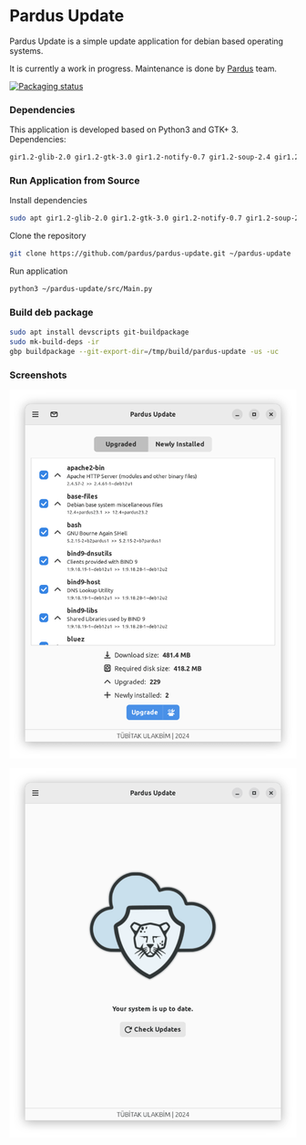 # Pardus Update

Pardus Update is a simple update application for debian based operating systems.

It is currently a work in progress. Maintenance is done by <a href="https://www.pardus.org.tr/">Pardus</a> team.

[![Packaging status](https://repology.org/badge/vertical-allrepos/pardus-update.svg)](https://repology.org/project/pardus-update/versions)

### **Dependencies**

This application is developed based on Python3 and GTK+ 3. Dependencies:
```bash
gir1.2-glib-2.0 gir1.2-gtk-3.0 gir1.2-notify-0.7 gir1.2-soup-2.4 gir1.2-vte-2.91 gir1.2-ayatanaappindicator3-0.1 python3-apt python3-distro
```

### **Run Application from Source**

Install dependencies
```bash
sudo apt gir1.2-glib-2.0 gir1.2-gtk-3.0 gir1.2-notify-0.7 gir1.2-soup-2.4 gir1.2-vte-2.91 gir1.2-ayatanaappindicator3-0.1 python3-apt python3-distro
```
Clone the repository
```bash
git clone https://github.com/pardus/pardus-update.git ~/pardus-update
```
Run application
```bash
python3 ~/pardus-update/src/Main.py
```

### **Build deb package**

```bash
sudo apt install devscripts git-buildpackage
sudo mk-build-deps -ir
gbp buildpackage --git-export-dir=/tmp/build/pardus-update -us -uc
```

### **Screenshots**

![Pardus Update 1](screenshots/pardus-update-1.png)

![Pardus Update 2](screenshots/pardus-update-2.png)
